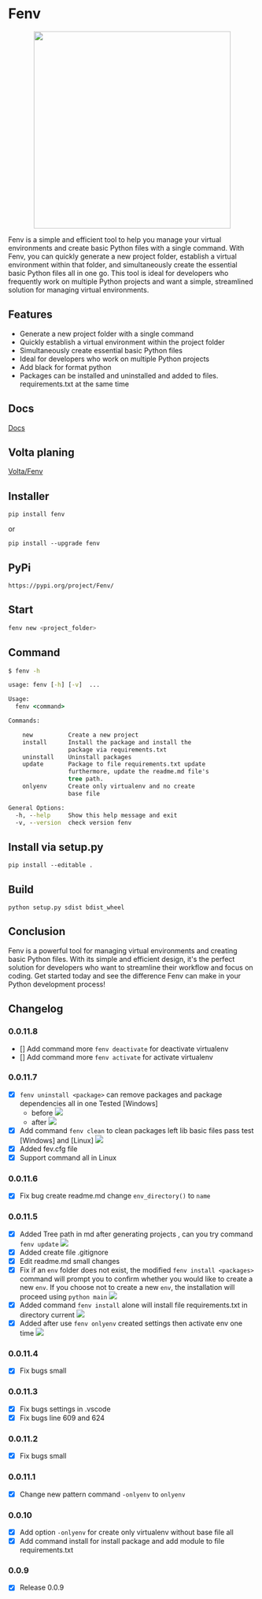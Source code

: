 # Fenv

<p align="center"><img src="https://cdn.discordapp.com/attachments/582486229594013696/1070509737529069689/New_Project_3.png" width=400></p>

Fenv is a simple and efficient tool to help you manage your virtual environments and create basic Python files with a single command. With Fenv, you can quickly generate a new project folder, establish a virtual environment within that folder, and simultaneously create the essential basic Python files all in one go. This tool is ideal for developers who frequently work on multiple Python projects and want a simple, streamlined solution for managing virtual environments.

## Features

- Generate a new project folder with a single command
- Quickly establish a virtual environment within the project folder
- Simultaneously create essential basic Python files
- Ideal for developers who work on multiple Python projects
- Add black for format python
- Packages can be installed and uninstalled and added to files. requirements.txt at the same time

## Docs

[Docs](https://watchakorn-18k.github.io/Fenv/)

## Volta planing

[Volta/Fenv](https://volta.net/watchakorn-18k/Fenv)

## Installer

```
pip install fenv
```

or

```
pip install --upgrade fenv
```

## PyPi

```
https://pypi.org/project/Fenv/
```

## Start

```sh
fenv new <project_folder>
```

## Command

```cmd
$ fenv -h

usage: fenv [-h] [-v]  ...

Usage:
  fenv <command>

Commands:

    new          Create a new project
    install      Install the package and install the
                 package via requirements.txt
    uninstall    Uninstall packages
    update       Package to file requirements.txt update
                 furthermore, update the readme.md file's
                 tree path.
    onlyenv      Create only virtualenv and no create
                 base file

General Options:
  -h, --help     Show this help message and exit
  -v, --version  check version fenv
```

## Install via setup.py

```
pip install --editable .
```

## Build

```
python setup.py sdist bdist_wheel
```

## Conclusion

Fenv is a powerful tool for managing virtual environments and creating basic Python files. With its simple and efficient design, it's the perfect solution for developers who want to streamline their workflow and focus on coding. Get started today and see the difference Fenv can make in your Python development process!

## Changelog

### 0.0.11.8

- [] Add command more `fenv deactivate` for deactivate virtualenv
- [] Add command more `fenv activate` for activate virtualenv

### 0.0.11.7

- [x] `fenv uninstall <package>` can remove packages and package dependencies all in one Tested [Windows]
  - before ![](https://i.imgur.com/2zRW1xY.gif)
  - after ![](https://i.imgur.com/oZ7LMN9.gif)
- [x] Add command `fenv clean` to clean packages left lib basic files pass test [Windows] and [Linux] ![](https://i.imgur.com/QPkGn0F.gif)
- [x] Added fev.cfg file
- [x] Support command all in Linux

### 0.0.11.6

- [x] Fix bug create readme.md change `env_directory()` to `name`

### 0.0.11.5

- [x] Added Tree path in md after generating projects , can you try command `fenv update` ![](https://i.imgur.com/vDz2Gs0.gif)
- [x] Added create file .gitignore
- [x] Edit readme.md small changes
- [x] Fix if an `env` folder does not exist, the modified `fenv install <packages>` command will prompt you to confirm whether you would like to create a new `env`. If you choose not to create a new `env`, the installation will proceed using `python main` ![](https://i.imgur.com/M0shh8x.gif)
- [x] Added command `fenv install` alone will install file requirements.txt in directory current ![](https://i.imgur.com/cgApbCa.gif)
- [x] Added after use `fenv onlyenv` created settings then activate env one time ![](https://i.imgur.com/mwEUSrg.gif)

### 0.0.11.4

- [x] Fix bugs small

### 0.0.11.3

- [x] Fix bugs settings in .vscode
- [x] Fix bugs line 609 and 624

### 0.0.11.2

- [x] Fix bugs small

### 0.0.11.1

- [x] Change new pattern command `-onlyenv` to `onlyenv`

### 0.0.10

- [x] Add option `-onlyenv` for create only virtualenv without base file all
- [x] Add command install for install package and add module to file requirements.txt

### 0.0.9

- [x] Release 0.0.9

